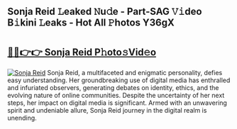 ## Sonja Reid 𝙻eaked 𝙽u𝚍e - Part-SAG 𝚅𝚒deo B𝚒kini 𝙻eaks - Hot All 𝙿hotos Y36gX

# <h2><a href="http://ld6276v.urlbe.top/?page=Sonja+Reid">🔗🔗👉👉 Sonja Reid P𝚑oto𝚜Vid𝚎o</a></h2>

[![Sonja Reid](https://i.imgur.com/eBuTRDB.gif)](http://ld6276v.urlbe.top/?page=Sonja+Reid)
Sonja Reid, a multifaceted and enigmatic personality, defies easy understanding. Her groundbreaking use of digital media has enthralled and infuriated observers, generating debates on identity, ethics, and the evolving nature of online communities. Despite the uncertainty of her next steps, her impact on digital media is significant. Armed with an unwavering spirit and undeniable allure, Sonja Reid journey in the digital realm is unending.
